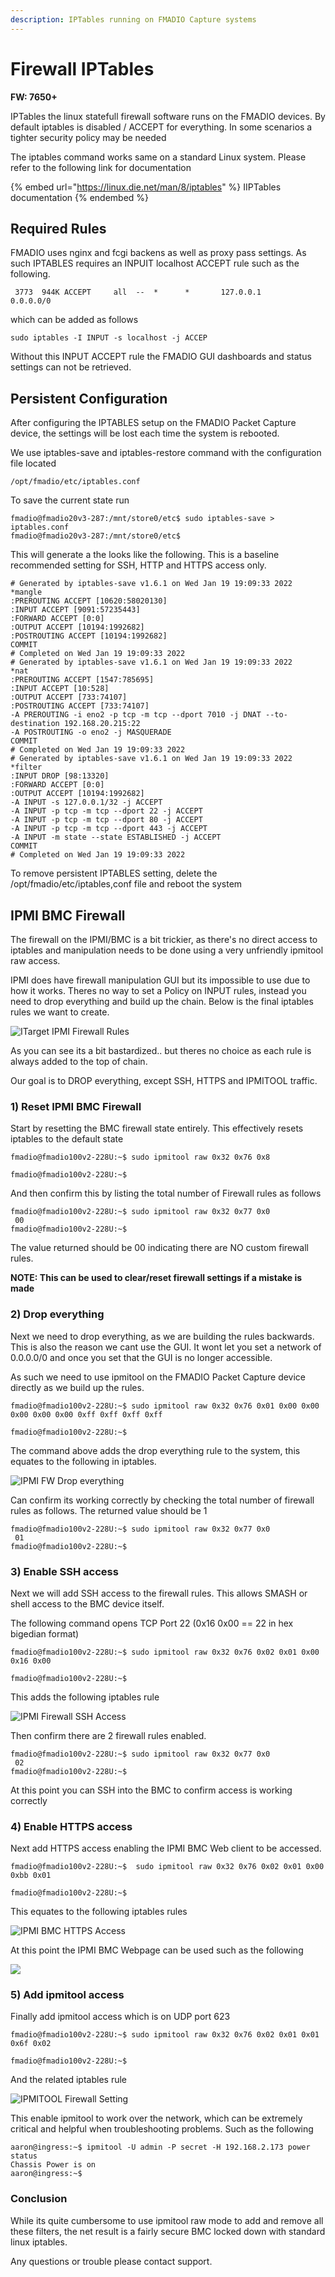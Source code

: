 ```yaml
---
description: IPTables running on FMADIO Capture systems
---
```


# Firewall IPTables

**FW: 7650+**

IPTables the linux statefull firewall software runs on the FMADIO devices. By default iptables is disabled / ACCEPT for everything. In some scenarios a tighter security policy may be needed

The iptables command works same on a standard Linux system. Please refer to the following link for documentation

{% embed url="https://linux.die.net/man/8/iptables" %}
IIPTables documentation
{% endembed %}

## Required Rules

FMADIO uses nginx and fcgi backens as well as proxy pass settings. As such IPTABLES requires an INPUIT localhost ACCEPT rule such as the following.

```
 3773  944K ACCEPT     all  --  *      *       127.0.0.1            0.0.0.0/0
```

which can be added as follows

```
sudo iptables -I INPUT -s localhost -j ACCEP
```

Without this INPUT ACCEPT rule the FMADIO GUI dashboards and status settings can not be retrieved.

## Persistent Configuration

After configuring the IPTABLES setup on the FMADIO Packet Capture device, the settings will be lost each time the system is rebooted.&#x20;

We use iptables-save and iptables-restore command with the configuration file located

```
/opt/fmadio/etc/iptables.conf
```

To save the current state run

```
fmadio@fmadio20v3-287:/mnt/store0/etc$ sudo iptables-save > iptables.conf
fmadio@fmadio20v3-287:/mnt/store0/etc$
```

This will generate a the looks like the following. This is a baseline recommended setting for SSH, HTTP and HTTPS access only.

```
# Generated by iptables-save v1.6.1 on Wed Jan 19 19:09:33 2022
*mangle
:PREROUTING ACCEPT [10620:58020130]
:INPUT ACCEPT [9091:57235443]
:FORWARD ACCEPT [0:0]
:OUTPUT ACCEPT [10194:1992682]
:POSTROUTING ACCEPT [10194:1992682]
COMMIT
# Completed on Wed Jan 19 19:09:33 2022
# Generated by iptables-save v1.6.1 on Wed Jan 19 19:09:33 2022
*nat
:PREROUTING ACCEPT [1547:785695]
:INPUT ACCEPT [10:528]
:OUTPUT ACCEPT [733:74107]
:POSTROUTING ACCEPT [733:74107]
-A PREROUTING -i eno2 -p tcp -m tcp --dport 7010 -j DNAT --to-destination 192.168.20.215:22
-A POSTROUTING -o eno2 -j MASQUERADE
COMMIT
# Completed on Wed Jan 19 19:09:33 2022
# Generated by iptables-save v1.6.1 on Wed Jan 19 19:09:33 2022
*filter
:INPUT DROP [98:13320]
:FORWARD ACCEPT [0:0]
:OUTPUT ACCEPT [10194:1992682]
-A INPUT -s 127.0.0.1/32 -j ACCEPT
-A INPUT -p tcp -m tcp --dport 22 -j ACCEPT
-A INPUT -p tcp -m tcp --dport 80 -j ACCEPT
-A INPUT -p tcp -m tcp --dport 443 -j ACCEPT
-A INPUT -m state --state ESTABLISHED -j ACCEPT
COMMIT
# Completed on Wed Jan 19 19:09:33 2022

```



To remove persistent IPTABLES setting, delete the /opt/fmadio/etc/iptables,conf file and reboot the system

## IPMI BMC Firewall

The firewall on the IPMI/BMC is a bit trickier, as there's no direct access to iptables and manipulation needs to be done using a very unfriendly ipmitool raw access.

IPMI does have firewall manipulation GUI but its impossible to use due to how it works. Theres no way to set a Policy on INPUT rules, instead you need to drop everything and build up the chain. Below is the final iptables rules we want to create.

![ITarget IPMI Firewall Rules](<../.gitbook/assets/image (3) (2).png>)

As you can see its a bit bastardized.. but theres no choice as each rule is always added to the top of chain.

Our goal is to DROP everything, except SSH, HTTPS and IPMITOOL traffic.

### 1) Reset IPMI BMC Firewall

Start by resetting the BMC firewall state entirely.  This effectively resets iptables to the default state

```
fmadio@fmadio100v2-228U:~$ sudo ipmitool raw 0x32 0x76 0x8

fmadio@fmadio100v2-228U:~$
```

And then confirm this by listing the total number of Firewall rules as follows

```
fmadio@fmadio100v2-228U:~$ sudo ipmitool raw 0x32 0x77 0x0
 00
fmadio@fmadio100v2-228U:~$

```

The value returned should be 00 indicating there are NO custom firewall rules.

**NOTE: This can be used to clear/reset firewall settings if a mistake is made**

### 2) Drop everything

Next we need to drop everything, as we are building the rules backwards. This is also the reason we cant use the GUI. It wont let you set a network of 0.0.0.0/0  and once you set that the GUI is no longer accessible.

As such we need to use ipmitool on the FMADIO Packet Capture device directly as we build up the rules.

```
fmadio@fmadio100v2-228U:~$ sudo ipmitool raw 0x32 0x76 0x01 0x00 0x00 0x00 0x00 0x00 0xff 0xff 0xff 0xff

fmadio@fmadio100v2-228U:~$

```

The command above adds the drop everything rule to the system, this equates to the following in iptables.

![IPMI FW Drop everything](<../.gitbook/assets/image (5).png>)

Can confirm its working correctly by checking the total number of firewall rules as follows. The returned value should be 1

```
fmadio@fmadio100v2-228U:~$ sudo ipmitool raw 0x32 0x77 0x0
 01
fmadio@fmadio100v2-228U:~$

```

### 3) Enable SSH access

Next we will add SSH access to the firewall rules. This allows SMASH or shell access to the BMC device itself.

The following command opens TCP Port 22   (0x16 0x00 == 22 in hex bigedian format)

```
fmadio@fmadio100v2-228U:~$ sudo ipmitool raw 0x32 0x76 0x02 0x01 0x00 0x16 0x00

fmadio@fmadio100v2-228U:~$
```

This adds the following iptables rule

![IPMI Firewall SSH Access](<../.gitbook/assets/image (1) (3).png>)

Then confirm there are 2 firewall rules enabled.

```
fmadio@fmadio100v2-228U:~$ sudo ipmitool raw 0x32 0x77 0x0
 02
fmadio@fmadio100v2-228U:~$

```

At this point you can SSH into the BMC to confirm access is working correctly

### 4) Enable HTTPS access

Next add HTTPS access enabling the IPMI BMC Web client to be accessed.

```
fmadio@fmadio100v2-228U:~$  sudo ipmitool raw 0x32 0x76 0x02 0x01 0x00 0xbb 0x01

fmadio@fmadio100v2-228U:~$
```

This equates to the following iptables rules

![IPMI BMC HTTPS Access](<../.gitbook/assets/image (6) (3).png>)

At this point the IPMI BMC Webpage can be used such as the following

![](<../.gitbook/assets/image (2) (2).png>)

### 5) Add ipmitool access

Finally add ipmitool access which is on UDP port 623

```
fmadio@fmadio100v2-228U:~$ sudo ipmitool raw 0x32 0x76 0x02 0x01 0x01 0x6f 0x02

fmadio@fmadio100v2-228U:~$

```

And the related iptables rule

![IPMITOOL Firewall Setting](<../.gitbook/assets/image (5) (2).png>)

This enable ipmitool to work over the network, which can be extremely critical and helpful when troubleshooting problems. Such as the following

```
aaron@ingress:~$ ipmitool -U admin -P secret -H 192.168.2.173 power status
Chassis Power is on
aaron@ingress:~$
```

### Conclusion

While its quite cumbersome to use ipmitool raw mode to add and remove all these filters, the net result is a fairly secure BMC locked down with standard linux iptables.

Any questions or trouble please contact support.
